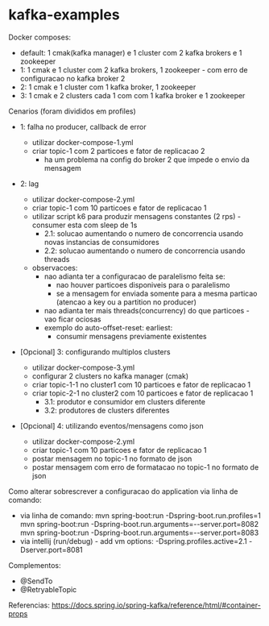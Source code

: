 # kafka-examples

Docker composes:
- default: 1 cmak(kafka manager) e 1 cluster com 2 kafka brokers e 1 zookeeper
- 1: 1 cmak e 1 cluster com 2 kafka brokers, 1 zookeeper - com erro de configuracao no kafka broker 2
- 2: 1 cmak e 1 cluster com 1 kafka broker, 1 zookeeper
- 3: 1 cmak e 2 clusters cada 1 com com 1 kafka broker e 1 zookeeper

Cenarios (foram divididos em profiles)
- 1: falha no producer, callback de error
  - utilizar docker-compose-1.yml
  - criar topic-1 com 2 particoes e fator de replicacao 2
    - ha um problema na config do broker 2 que impede o envio da mensagem

- 2: lag
  - utilizar docker-compose-2.yml
  - criar topic-1 com 10 particoes e fator de replicacao 1
  - utilizar script k6 para produzir mensagens constantes (2 rps) - consumer esta com sleep de 1s
    - 2.1: solucao aumentando o numero de concorrencia usando novas instancias de consumidores 
    - 2.2: solucao aumentando o numero de concorrencia usando threads
  - observacoes:
    - nao adianta ter a configuracao de paralelismo feita se:
      - nao houver particoes disponiveis para o paralelismo
      - se a mensagem for enviada somente para a mesma particao (atencao a key ou a partition no producer)
    - nao adianta ter mais threads(concurrency) do que particoes - vao ficar ociosas
    - exemplo do auto-offset-reset: earliest:
      - consumir mensagens previamente existentes

- [Opcional] 3: configurando multiplos clusters
  - utilizar docker-compose-3.yml
  - configurar 2 clusters no kafka manager (cmak)
  - criar topic-1-1 no cluster1 com 10 particoes e fator de replicacao 1
  - criar topic-2-1 no cluster2 com 10 particoes e fator de replicacao 1
    - 3.1: produtor e consumidor em clusters diferente
    - 3.2: produtores de clusters diferentes

- [Opcional] 4: utilizando eventos/mensagens como json
  - utilizar docker-compose-2.yml
  - criar topic-1 com 10 particoes e fator de replicacao 1
  - postar mensagem no topic-1 no formato de json
  - postar mensagem com erro de formatacao no topic-1 no formato de json

Como alterar sobrescrever a configuracao do application via linha de comando:
- via linha de comando:
  mvn spring-boot:run -Dspring-boot.run.profiles=1
  mvn spring-boot:run -Dspring-boot.run.arguments=--server.port=8082
  mvn spring-boot:run -Dspring-boot.run.arguments=--server.port=8083
- via intellij (run/debug) - add vm options:
  -Dspring.profiles.active=2.1 -Dserver.port=8081

Complementos:
- @SendTo
- @RetryableTopic

Referencias:
https://docs.spring.io/spring-kafka/reference/html/#container-props